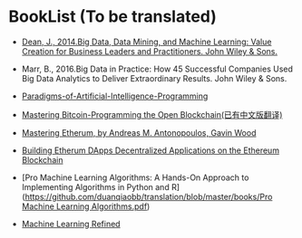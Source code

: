 # BookList \(To be translated\)

* [Dean, J., 2014.Big Data, Data Mining, and Machine Learning: Value Creation for Business Leaders and Practitioners. John Wiley & Sons.](https://github.com/duanqiaobb/translation/blob/master/books/Big%2Bdata%2Bdata%2Bmining%2Band%2Bmachine%2Blearning%2Bvalue%2Bcreation%2Bfor%2Bbusiness%2Bleaders%2Band%2Bpractitioners.pdf)
* Marr, B., 2016.Big Data in Practice: How 45 Successful Companies Used Big Data Analytics to Deliver Extraordinary Results. John Wiley & Sons.
* [Paradigms-of-Artificial-Intelligence-Programming](https://github.com/duanqiaobb/translation/blob/master/books/Paradigms-of-Artificial-Intelligence-Programming.pdf)
* [Mastering Bitcoin-Programming the Open Blockchain\(已有中文版翻译\)](https://github.com/duanqiaobb/translation/blob/master/books/Mastering%20Bitcoin%20by%20Andreas%20M.%20Antonopoulos.pdf)
* [Mastering Etherum, by Andreas M. Antonopoulos, Gavin Wood](https://github.com/ethereumbook/ethereumbook)
* [Building Etherum DApps Decentralized Applications on the Ethereum Blockchain](https://livebook.manning.com/#!/book/building-ethereum-dapps/chapter-4/v-5/8)
* [Pro Machine Learning Algorithms: A Hands-On Approach to Implementing Algorithms in Python and R\]\([https://github.com/duanqiaobb/translation/blob/master/books/Pro Machine Learning Algorithms.pdf](https://github.com/duanqiaobb/translation/blob/master/books/Pro%20Machine%20Learning%20Algorithms.pdf)\)

* [Machine Learning Refined](booklist.md)

